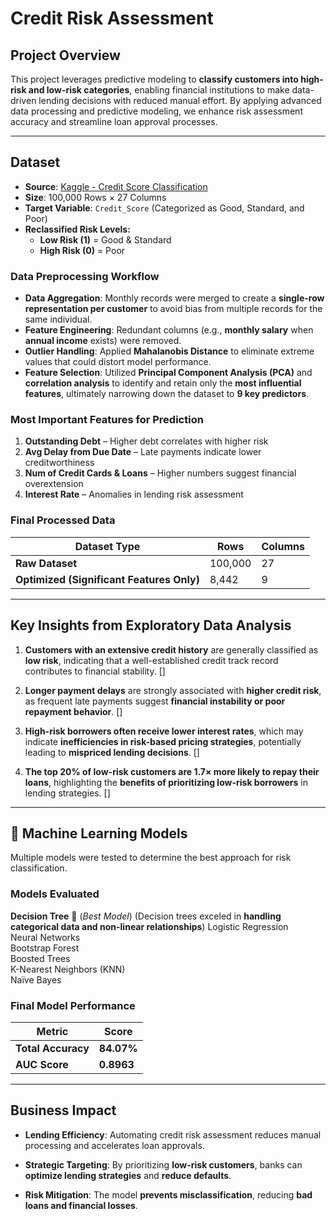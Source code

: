 # Credit Risk Assessment  

## Project Overview  
This project leverages predictive modeling to **classify customers into high-risk and low-risk categories**, enabling financial institutions to make data-driven lending decisions with reduced manual effort. By applying advanced data processing and predictive modeling, we enhance risk assessment accuracy and streamline loan approval processes.  

---

## Dataset

- **Source**: [Kaggle - Credit Score Classification](https://www.kaggle.com/datasets/parisrohan/credit-score-classification?select=train.csv)  
- **Size**: 100,000 Rows × 27 Columns  
- **Target Variable**: `Credit_Score` (Categorized as Good, Standard, and Poor)  
- **Reclassified Risk Levels:**  
  - **Low Risk (1)** = Good & Standard  
  - **High Risk (0)** = Poor  

### Data Preprocessing Workflow  

- **Data Aggregation**: Monthly records were merged to create a **single-row representation per customer** to avoid bias from multiple records for the same individual.  
- **Feature Engineering**: Redundant columns (e.g., **monthly salary** when **annual income** exists) were removed.  
- **Outlier Handling**: Applied **Mahalanobis Distance** to eliminate extreme values that could distort model performance.  
- **Feature Selection**: Utilized **Principal Component Analysis (PCA)** and **correlation analysis** to identify and retain only the **most influential features**, ultimately narrowing down the dataset to **9 key predictors**.  

### Most Important Features for Prediction  

1. **Outstanding Debt** – Higher debt correlates with higher risk  
2. **Avg Delay from Due Date** – Late payments indicate lower creditworthiness  
3. **Num of Credit Cards & Loans** – Higher numbers suggest financial overextension  
4. **Interest Rate** – Anomalies in lending risk assessment  

### Final Processed Data  

| Dataset Type | Rows | Columns |
|-------------|------|---------|
| **Raw Dataset** | 100,000 | 27 |
| **Optimized (Significant Features Only)** | 8,442 | 9 |

---

## Key Insights from Exploratory Data Analysis   

1. **Customers with an extensive credit history** are generally classified as **low risk**, indicating that a well-established credit track record contributes to financial stability.
   []

2. **Longer payment delays** are strongly associated with **higher credit risk**, as frequent late payments suggest **financial instability or poor repayment behavior**.
   []

3. **High-risk borrowers often receive lower interest rates**, which may indicate **inefficiencies in risk-based pricing strategies**, potentially leading to **mispriced lending decisions**.
   []

4. **The top 20% of low-risk customers are 1.7× more likely to repay their loans**, highlighting the **benefits of prioritizing low-risk borrowers** in lending strategies.
   []

---

## 🤖 Machine Learning Models  

Multiple models were tested to determine the best approach for risk classification.  

### Models Evaluated  

 **Decision Tree** 🌟 (*Best Model*)  (Decision trees exceled in **handling categorical data and non-linear relationships**)
Logistic Regression  
Neural Networks  
Bootstrap Forest  
Boosted Trees  
K-Nearest Neighbors (KNN)  
Naïve Bayes

### Final Model Performance  

| Metric | Score |
|--------|-------|
| **Total Accuracy** | **84.07%** |
| **AUC Score** | **0.8963** |

---

## Business Impact  

- **Lending Efficiency**: Automating credit risk assessment reduces manual processing and accelerates loan approvals.  

- **Strategic Targeting**: By prioritizing **low-risk customers**, banks can **optimize lending strategies** and **reduce defaults**.  

- **Risk Mitigation**: The model **prevents misclassification**, reducing **bad loans and financial losses**.  

